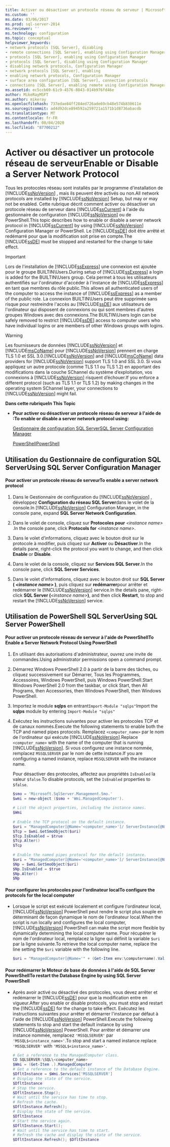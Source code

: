```yaml
---
title: Activer ou désactiver un protocole réseau de serveur | Microsoft Docs
ms.custom: ''
ms.date: 03/06/2017
ms.prod: sql-server-2014
ms.reviewer: ''
ms.technology: configuration
ms.topic: conceptual
helpviewer_keywords:
- network protocols [SQL Server], disabling
- remote connections [SQL Server], enabling using Configuration Manager
- protocols [SQL Server], enabling using Configuration Manager
- protocols [SQL Server], disabling using Configuration Manager
- disabling network protocols, Configuration Manager
- network protocols [SQL Server], enabling
- enabling network protocols, Configuration Manager
- surface area configuration [SQL Server], connection protocols
- connections [SQL Server], enabling remote using Configuration Manager
ms.assetid: ec5ccb69-61c9-4576-8843-014b976fd46e
author: MikeRayMSFT
ms.author: mikeray
ms.openlocfilehash: 737edae84ff284ed726ade69cb48e574b830611e
ms.sourcegitcommit: ad4d92dce894592a259721a1571b1d8736abacdb
ms.translationtype: MT
ms.contentlocale: fr-FR
ms.lasthandoff: 08/04/2020
ms.locfileid: "87700212"
---
```

# <a name="enable-or-disable-a-server-network-protocol"></a><span data-ttu-id="c6633-102">Activer ou désactiver un protocole réseau de serveur</span><span class="sxs-lookup"><span data-stu-id="c6633-102">Enable or Disable a Server Network Protocol</span></span>
  <span data-ttu-id="c6633-103">Tous les protocoles réseau sont installés par le programme d'installation de [!INCLUDE[ssNoVersion](../../includes/ssnoversion-md.md)] , mais ils peuvent être activés ou non.</span><span class="sxs-lookup"><span data-stu-id="c6633-103">All network protocols are installed by [!INCLUDE[ssNoVersion](../../includes/ssnoversion-md.md)] Setup, but may or may not be enabled.</span></span> <span data-ttu-id="c6633-104">Cette rubrique décrit comment activer ou désactiver un protocole réseau de serveur dans [!INCLUDE[ssCurrent](../../includes/sscurrent-md.md)] à l'aide du gestionnaire de configuration [!INCLUDE[ssNoVersion](../../includes/ssnoversion-md.md)] ou de PowerShell.</span><span class="sxs-lookup"><span data-stu-id="c6633-104">This topic describes how to enable or disable a server network protocol in [!INCLUDE[ssCurrent](../../includes/sscurrent-md.md)] by using [!INCLUDE[ssNoVersion](../../includes/ssnoversion-md.md)] Configuration Manager or PowerShell.</span></span> <span data-ttu-id="c6633-105">Le [!INCLUDE[ssDE](../../includes/ssde-md.md)] doit être arrêté et redémarré pour que la modification soit prise en compte.</span><span class="sxs-lookup"><span data-stu-id="c6633-105">The [!INCLUDE[ssDE](../../includes/ssde-md.md)] must be stopped and restarted for the change to take effect.</span></span>  
  
> [!IMPORTANT]  
>  <span data-ttu-id="c6633-106">Lors de l'installation de [!INCLUDE[ssExpress](../../includes/ssexpress-md.md)] une connexion est ajoutée pour le groupe BUILTIN\Users.</span><span class="sxs-lookup"><span data-stu-id="c6633-106">During setup of [!INCLUDE[ssExpress](../../includes/ssexpress-md.md)] a login is added for the BUILTIN\Users group.</span></span> <span data-ttu-id="c6633-107">Cela permet à tous les utilisateurs authentifiés sur l'ordinateur d'accéder à l'instance de [!INCLUDE[ssExpress](../../includes/ssexpress-md.md)] en tant que membres du rôle public.</span><span class="sxs-lookup"><span data-stu-id="c6633-107">This allows all authenticated users of the computer to access the instance of [!INCLUDE[ssExpress](../../includes/ssexpress-md.md)] as a member of the public role.</span></span> <span data-ttu-id="c6633-108">La connexion BUILTIN\Users peut être supprimée sans risque pour restreindre l'accès au [!INCLUDE[ssDE](../../includes/ssde-md.md)] aux utilisateurs de l'ordinateur qui disposent de connexions ou qui sont membres d'autres groupes Windows avec des connexions.</span><span class="sxs-lookup"><span data-stu-id="c6633-108">The BUILTIN\Users login can be safely removed to restrict [!INCLUDE[ssDE](../../includes/ssde-md.md)] access to computer users who have individual logins or are members of other Windows groups with logins.</span></span>  
  
> [!WARNING]  
>  <span data-ttu-id="c6633-109">Les fournisseurs de données [!INCLUDE[ssNoVersion](../../includes/ssnoversion-md.md)] et [!INCLUDE[msCoName](../../includes/msconame-md.md)] pour [!INCLUDE[ssNoVersion](../../includes/ssnoversion-md.md)] prennent en charge TLS 1.0 et SSL 3.0.</span><span class="sxs-lookup"><span data-stu-id="c6633-109">[!INCLUDE[ssNoVersion](../../includes/ssnoversion-md.md)] and [!INCLUDE[msCoName](../../includes/msconame-md.md)] data providers for [!INCLUDE[ssNoVersion](../../includes/ssnoversion-md.md)] support TLS 1.0 and SSL 3.0.</span></span> <span data-ttu-id="c6633-110">Si vous appliquez un autre protocole (comme TLS 1.1 ou TLS 1.2) en apportant des modifications dans la couche SChannel du système d’exploitation, vos connexions à [!INCLUDE[ssNoVersion](../../includes/ssnoversion-md.md)] risquent d’échouer.</span><span class="sxs-lookup"><span data-stu-id="c6633-110">If you enforce a different protocol (such as TLS 1.1 or TLS 1.2) by making changes in the operating system SChannel layer, your connections to [!INCLUDE[ssNoVersion](../../includes/ssnoversion-md.md)] might fail.</span></span>  
  
 <span data-ttu-id="c6633-111">**Dans cette rubrique**</span><span class="sxs-lookup"><span data-stu-id="c6633-111">**In This Topic**</span></span>  
  
-   <span data-ttu-id="c6633-112">**Pour activer ou désactiver un protocole réseau de serveur à l'aide de :**</span><span class="sxs-lookup"><span data-stu-id="c6633-112">**To enable or disable a server network protocol using:**</span></span>  
  
     [<span data-ttu-id="c6633-113">Gestionnaire de configuration SQL Server</span><span class="sxs-lookup"><span data-stu-id="c6633-113">SQL Server Configuration Manager</span></span>](#SSMSProcedure)  
  
     [<span data-ttu-id="c6633-114">PowerShell</span><span class="sxs-lookup"><span data-stu-id="c6633-114">PowerShell</span></span>](#PowerShellProcedure)  
  
##  <a name="using-sql-server-configuration-manager"></a><a name="SSMSProcedure"></a> <span data-ttu-id="c6633-115">Utilisation du Gestionnaire de configuration SQL Server</span><span class="sxs-lookup"><span data-stu-id="c6633-115">Using SQL Server Configuration Manager</span></span>  
  
#### <a name="to-enable-a-server-network-protocol"></a><span data-ttu-id="c6633-116">Pour activer un protocole réseau de serveur</span><span class="sxs-lookup"><span data-stu-id="c6633-116">To enable a server network protocol</span></span>  
  
1.  <span data-ttu-id="c6633-117">Dans le Gestionnaire de configuration du [!INCLUDE[ssNoVersion](../../includes/ssnoversion-md.md)] , développez **Configuration du réseau SQL Server**dans le volet de la console.</span><span class="sxs-lookup"><span data-stu-id="c6633-117">In [!INCLUDE[ssNoVersion](../../includes/ssnoversion-md.md)] Configuration Manager, in the console pane, expand **SQL Server  Network Configuration**.</span></span>  
  
2.  <span data-ttu-id="c6633-118">Dans le volet de console, cliquez sur **Protocoles pour** *\<instance name>* .</span><span class="sxs-lookup"><span data-stu-id="c6633-118">In the console pane, click **Protocols for** *\<instance name>*.</span></span>  
  
3.  <span data-ttu-id="c6633-119">Dans le volet d’informations, cliquez avec le bouton droit sur le protocole à modifier, puis cliquez sur **Activer** ou **Désactiver**.</span><span class="sxs-lookup"><span data-stu-id="c6633-119">In the details pane, right-click the protocol you want to change, and then click **Enable** or **Disable**.</span></span>  
  
4.  <span data-ttu-id="c6633-120">Dans le volet de la console, cliquez sur **Services SQL Server**.</span><span class="sxs-lookup"><span data-stu-id="c6633-120">In the console pane, click **SQL Server Services**.</span></span>  
  
5.  <span data-ttu-id="c6633-121">Dans le volet d’informations, cliquez avec le bouton droit sur **SQL Server ( ***\<instance name>*** )**, puis cliquez sur **redémarrer**pour arrêter et redémarrer le [!INCLUDE[ssNoVersion](../../includes/ssnoversion-md.md)] service.</span><span class="sxs-lookup"><span data-stu-id="c6633-121">In the details pane, right-click **SQL Server (***\<instance name>***)**, and then click **Restart**, to stop and restart the [!INCLUDE[ssNoVersion](../../includes/ssnoversion-md.md)] service.</span></span>  
  
##  <a name="using-sql-server-powershell"></a><a name="PowerShellProcedure"></a> <span data-ttu-id="c6633-122">Utilisation de PowerShell SQL Server</span><span class="sxs-lookup"><span data-stu-id="c6633-122">Using SQL Server PowerShell</span></span>  
  
#### <a name="to-enable-a-server-network-protocol-using-powershell"></a><span data-ttu-id="c6633-123">Pour activer un protocole réseau de serveur à l'aide de PowerShell</span><span class="sxs-lookup"><span data-stu-id="c6633-123">To Enable a Server Network Protocol Using PowerShell</span></span>  
  
1.  <span data-ttu-id="c6633-124">En utilisant des autorisations d'administrateur, ouvrez une invite de commandes.</span><span class="sxs-lookup"><span data-stu-id="c6633-124">Using administrator permissions open a command prompt.</span></span>  
  
2.  <span data-ttu-id="c6633-125">Démarrez Windows PowerShell 2.0 à partir de la barre des tâches, ou cliquez successivement sur Démarrer, Tous les Programmes, Accessoires, Windows PowerShell, puis Windows PowerShell.</span><span class="sxs-lookup"><span data-stu-id="c6633-125">Start Windows PowerShell 2.0 from the taskbar, or click Start, then All Programs, then Accessories, then Windows PowerShell, then Windows PowerShell.</span></span>  
  
3.  <span data-ttu-id="c6633-126">Importez le module **sqlps** en entrant`Import-Module "sqlps"`</span><span class="sxs-lookup"><span data-stu-id="c6633-126">Import the **sqlps** module by entering `Import-Module "sqlps"`</span></span>  
  
4.  <span data-ttu-id="c6633-127">Exécutez les instructions suivantes pour activer les protocoles TCP et de canaux nommés.</span><span class="sxs-lookup"><span data-stu-id="c6633-127">Execute the following statements to enable both the TCP and named pipes protocols.</span></span> <span data-ttu-id="c6633-128">Remplacez `<computer_name>` par le nom de l'ordinateur qui exécute [!INCLUDE[ssNoVersion](../../includes/ssnoversion-md.md)].</span><span class="sxs-lookup"><span data-stu-id="c6633-128">Replace `<computer_name>` with the name of the computer that is running [!INCLUDE[ssNoVersion](../../includes/ssnoversion-md.md)].</span></span> <span data-ttu-id="c6633-129">Si vous configurez une instance nommée, remplacez `MSSQLSERVER` par le nom de cette instance.</span><span class="sxs-lookup"><span data-stu-id="c6633-129">If you are configuring a named instance, replace `MSSQLSERVER` with the instance name.</span></span>  
  
     <span data-ttu-id="c6633-130">Pour désactiver des protocoles, affectez aux propriétés `IsEnabled` la valeur `$false`.</span><span class="sxs-lookup"><span data-stu-id="c6633-130">To disable protocols, set the `IsEnabled` properties to `$false`.</span></span>  
  
    ```powershell
    $smo = 'Microsoft.SqlServer.Management.Smo.'  
    $wmi = new-object ($smo + 'Wmi.ManagedComputer').  
  
    # List the object properties, including the instance names.  
    $Wmi  
  
    # Enable the TCP protocol on the default instance.  
    $uri = "ManagedComputer[@Name='<computer_name>']/ ServerInstance[@Name='MSSQLSERVER']/ServerProtocol[@Name='Tcp']"  
    $Tcp = $wmi.GetSmoObject($uri)  
    $Tcp.IsEnabled = $true  
    $Tcp.Alter()  
    $Tcp  
  
    # Enable the named pipes protocol for the default instance.  
    $uri = "ManagedComputer[@Name='<computer_name>']/ ServerInstance[@Name='MSSQLSERVER']/ServerProtocol[@Name='Np']"  
    $Np = $wmi.GetSmoObject($uri)  
    $Np.IsEnabled = $true  
    $Np.Alter()  
    $Np  
    ```  
  
#### <a name="to-configure-the-protocols-for-the-local-computer"></a><span data-ttu-id="c6633-131">Pour configurer les protocoles pour l'ordinateur local</span><span class="sxs-lookup"><span data-stu-id="c6633-131">To configure the protocols for the local computer</span></span>  
  
-   <span data-ttu-id="c6633-132">Lorsque le script est exécuté localement et configure l'ordinateur local, [!INCLUDE[ssNoVersion](../../includes/ssnoversion-md.md)] PowerShell peut rendre le script plus souple en déterminant de façon dynamique le nom de l'ordinateur local.</span><span class="sxs-lookup"><span data-stu-id="c6633-132">When the script is run locally and configures the local computer, [!INCLUDE[ssNoVersion](../../includes/ssnoversion-md.md)] PowerShell can make the script more flexible by dynamically determining the local computer name.</span></span> <span data-ttu-id="c6633-133">Pour récupérer le nom de l'ordinateur local, remplacez la ligne qui définit la variable `$uri` par la ligne suivante.</span><span class="sxs-lookup"><span data-stu-id="c6633-133">To retrieve the local computer name, replace the line setting the `$uri` variable with the following line.</span></span>  
  
    ```powershell
    $uri = "ManagedComputer[@Name='" + (Get-Item env:\computername).Value + "']/ServerInstance[@Name='MSSQLSERVER']/ServerProtocol[@Name='Tcp']"  
    ```  
  
#### <a name="to-restart-the-database-engine-by-using-sql-server-powershell"></a><span data-ttu-id="c6633-134">Pour redémarrer le Moteur de base de données à l'aide de SQL Server PowerShell</span><span class="sxs-lookup"><span data-stu-id="c6633-134">To restart the Database Engine by using SQL Server PowerShell</span></span>  
  
-   <span data-ttu-id="c6633-135">Après avoir activé ou désactivé des protocoles, vous devez arrêter et redémarrer le [!INCLUDE[ssDE](../../includes/ssde-md.md)] pour que la modification entre en vigueur.</span><span class="sxs-lookup"><span data-stu-id="c6633-135">After you enable or disable protocols, you must stop and restart the [!INCLUDE[ssDE](../../includes/ssde-md.md)] for the change to take effect.</span></span> <span data-ttu-id="c6633-136">Exécutez les instructions suivantes pour arrêter et démarrer l'instance par défaut à l'aide de [!INCLUDE[ssNoVersion](../../includes/ssnoversion-md.md)] PowerShell.</span><span class="sxs-lookup"><span data-stu-id="c6633-136">Execute the following statements to stop and start the default instance by using [!INCLUDE[ssNoVersion](../../includes/ssnoversion-md.md)] PowerShell.</span></span> <span data-ttu-id="c6633-137">Pour arrêter et démarrer une instance nommée, remplacez `'MSSQLSERVER'` par `'MSSQL$<instance_name>'`.</span><span class="sxs-lookup"><span data-stu-id="c6633-137">To stop and start a named instance replace `'MSSQLSERVER'` with `'MSSQL$<instance_name>'`.</span></span>  
  
    ```powershell
    # Get a reference to the ManagedComputer class.  
    CD SQLSERVER:\SQL\<computer_name>  
    $Wmi = (Get-Item .).ManagedComputer  
    # Get a reference to the default instance of the Database Engine.  
    $DfltInstance = $Wmi.Services['MSSQLSERVER']  
    # Display the state of the service.  
    $DfltInstance  
    # Stop the service.  
    $DfltInstance.Stop();  
    # Wait until the service has time to stop.  
    # Refresh the cache.  
    $DfltInstance.Refresh();   
    # Display the state of the service.  
    $DfltInstance  
    # Start the service again.  
    $DfltInstance.Start();  
    # Wait until the service has time to start.  
    # Refresh the cache and display the state of the service.  
    $DfltInstance.Refresh(); $DfltInstance  
    ```  
